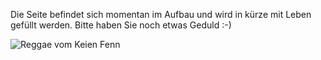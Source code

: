 Die Seite befindet sich momentan im Aufbau und wird in kürze mit Leben gefüllt werden.
Bitte haben Sie noch etwas Geduld :-)

![Reggae vom Keien Fenn](https://i.imgur.com/KrYn3Jy.jpg "Reggae")
